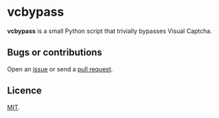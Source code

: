 # vcbypass

**vcbypass** is a small Python script that trivially bypasses Visual Captcha.

## Bugs or contributions

Open an [issue](http://github.com/crdx/vcbypass/issues) or send a [pull request](http://github.com/crdx/vcbypass/pulls).

## Licence

[MIT](LICENCE.md).

<!-- Images: ![Alt Text](https://raw.github.com/crdx/vcbypass/master/...) -->
